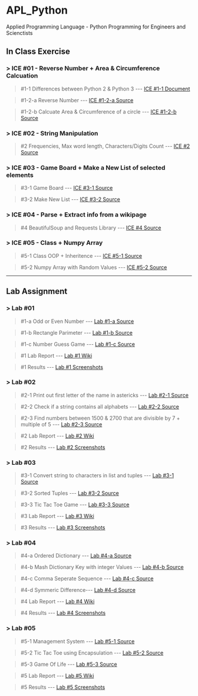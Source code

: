 # APL_Python
Applied Programming Language - Python Programming for Engineers and Scienctists

## In Class Exercise
### > ICE #01 - Reverse Number + Area & Circumference Calcuation
>#1-1 Differences between Python 2 & Python 3 --- 
> <a href="https://github.com/datarocksAmy/APL_Python/blob/master/ICE/ICE01/Lession%201%20In-Class.docx">ICE #1-1 Document</a>

>#1-2-a Reverse Number --- 
> <a href="https://github.com/datarocksAmy/APL_Python/blob/master/ICE/ICE01/ICE1_ReverseNumber.py">ICE #1-2-a Source</a>

>#1-2-b Calcuate Area & Circumference of a circle ---
> <a href="https://github.com/datarocksAmy/APL_Python/blob/master/ICE/ICE01/ICE1_circle.py"> ICE #1-2-b Source</a>

### > ICE #02 - String Manipulation
> #2 Frequencies, Max word length, Characters/Digits Count --- 
> <a href="https://github.com/datarocksAmy/APL_Python/blob/master/ICE/ICE02/ICE2.py"> ICE #2 Source</a>

### > ICE #03 - Game Board + Make a New List of selected elements
>#3-1 Game Board --- 
> <a href="https://github.com/datarocksAmy/APL_Python/blob/master/ICE/ICE03/ICE3-1%20Game%20Board.py">ICE #3-1 Source</a>

>#3-2 Make New List --- 
> <a href="https://github.com/datarocksAmy/APL_Python/blob/master/ICE/ICE03/ICE3-2%20New%20List.py">ICE #3-2 Source</a>

### > ICE #04 - Parse + Extract info from a wikipage
>#4 BeautifulSoup and Requests Library --- 
> <a href="https://github.com/datarocksAmy/APL_Python/blob/master/ICE/ICE04/ICE04%20Wikipage.py">ICE #4 Source</a>

### > ICE #05 - Class + Numpy Array
>#5-1 Class OOP + Inheritence --- 
> <a href="https://github.com/datarocksAmy/APL_Python/blob/master/ICE/ICE05/ICE05-1%20Class%20Employee.py">ICE #5-1 Source</a>

>#5-2 Numpy Array with Random Values --- 
> <a href="https://github.com/datarocksAmy/APL_Python/blob/master/ICE/ICE05/ICE05-2%20Numpy%20Array.py">ICE #5-2 Source</a>

<hr>


## Lab Assignment
### > Lab #01
>#1-a Odd or Even Number ---
> <a href="https://github.com/datarocksAmy/APL_Python/blob/master/Lab%20Assignment/Lab01/Lab_01a_OddOrEvenNum.py">Lab #1-a Source</a>

>#1-b Rectangle Parimeter ---
> <a href="https://github.com/datarocksAmy/APL_Python/blob/master/Lab%20Assignment/Lab01/Lab_01b_Rectangle.py">Lab #1-b Source</a>

>#1-c Number Guess Game ---
> <a href="https://github.com/datarocksAmy/APL_Python/blob/master/Lab%20Assignment/Lab01/Lab_01c_NumberGuess.py"> Lab #1-c Source</a>

>#1 Lab Report ---
> <a href="https://github.com/datarocksAmy/APL_Python/wiki/Py-DS_Engineer-Lab-Report-%2301"> Lab #1 Wiki</a>

>#1 Results ---
> <a href="https://github.com/datarocksAmy/APL_Python/tree/master/Lab%20Assignment/Lab01/Results"> Lab #1 Screenshots</a>

### > Lab #02
>#2-1 Print out first letter of the name in astericks ---
> <a href="https://github.com/datarocksAmy/APL_Python/blob/master/Lab%20Assignment/Lab02/Lab_02_Task01.py">Lab #2-1 Source</a>

>#2-2 Check if a string contains all alphabets ---
> <a href="https://github.com/datarocksAmy/APL_Python/blob/master/Lab%20Assignment/Lab02/Lab_02_Task02.py">Lab #2-2 Source</a>

>#2-3 Find numbers between 1500 & 2700 that are divisible by 7 + multiple of 5 ---
> <a href="https://github.com/datarocksAmy/APL_Python/blob/master/Lab%20Assignment/Lab02/Lab_02_Task03.py"> Lab #2-3 Source</a>

>#2 Lab Report ---
> <a href="https://github.com/datarocksAmy/APL_Python/wiki/Py-DS_Engineer-Lab-Report-%2302"> Lab #2 Wiki</a>

>#2 Results ---
> <a href="https://github.com/datarocksAmy/APL_Python/tree/master/Lab%20Assignment/Lab02/Results"> Lab #2 Screenshots</a>

### > Lab #03
>#3-1 Convert string to characters in list and tuples ---
> <a href="https://github.com/datarocksAmy/APL_Python/blob/master/Lab%20Assignment/Lab03/Lab03_1%20Convert%20into%20characters.py">Lab #3-1 Source</a>

>#3-2 Sorted Tuples ---
> <a href="https://github.com/datarocksAmy/APL_Python/blob/master/Lab%20Assignment/Lab03/Lab03_2%20Ascending%20Tuple.py">Lab #3-2 Source</a>

>#3-3 Tic Tac Toe Game ---
> <a href="https://github.com/datarocksAmy/APL_Python/blob/master/Lab%20Assignment/Lab03/Lab03_3%20Tic%20Tac%20Toe%20Game.py"> Lab #3-3 Source</a>

>#3 Lab Report ---
> <a href="https://github.com/datarocksAmy/APL_Python/wiki/Py-DS_Engineer-Lab-Report-%2303"> Lab #3 Wiki</a>

>#3 Results ---
> <a href="https://github.com/datarocksAmy/APL_Python/tree/master/Lab%20Assignment/Lab03/Results"> Lab #3 Screenshots</a>

### > Lab #04
>#4-a Ordered Dictionary ---
> <a href="https://github.com/datarocksAmy/APL_Python/blob/master/Lab%20Assignment/Lab04/Lab04_a_OrderedDict.py">Lab #4-a Source</a>

>#4-b Mash Dictionary Key with integer Values ---
> <a href="https://github.com/datarocksAmy/APL_Python/blob/master/Lab%20Assignment/Lab04/Lab04_b_MashDictionaries.py">Lab #4-b Source</a>

>#4-c Comma Seperate Sequence ---
> <a href="https://github.com/datarocksAmy/APL_Python/blob/master/Lab%20Assignment/Lab04/Lab04_c_CommaSeparatedSEQ.py">Lab #4-c Source</a>

>#4-d Symmeric Difference---
> <a href="https://github.com/datarocksAmy/APL_Python/blob/master/Lab%20Assignment/Lab04/Lab04_d_SymmetricDifference.py">Lab #4-d Source</a>

>#4 Lab Report ---
> <a href="https://github.com/datarocksAmy/APL_Python/wiki/Py-DS_Engineer-Lab-Report-%2304"> Lab #4 Wiki</a>

>#4 Results ---
> <a href="https://github.com/datarocksAmy/APL_Python/tree/master/Lab%20Assignment/Lab04/Results"> Lab #4 Screenshots</a>

### > Lab #05
>#5-1 Management System ---
> <a href="https://github.com/datarocksAmy/APL_Python/blob/master/Lab%20Assignment/Lab05/Lab05-1%20Management%20System.py">Lab #5-1 Source</a>

>#5-2 Tic Tac Toe using Encapsulation ---
> <a href="https://github.com/datarocksAmy/APL_Python/blob/master/Lab%20Assignment/Lab05/Lab05-2%20Tic%20Tac%20Toe.py">Lab #5-2 Source</a>

>#5-3 Game Of Life ---
> <a href="">Lab #5-3 Source</a>

>#5 Lab Report ---
> <a href="https://github.com/datarocksAmy/APL_Python/wiki/Py-DS_Engineer-Lab-Report-%2305"> Lab #5 Wiki</a>

>#5 Results ---
> <a href="https://github.com/datarocksAmy/APL_Python/tree/master/Lab%20Assignment/Lab04/Results"> Lab #5 Screenshots</a>
